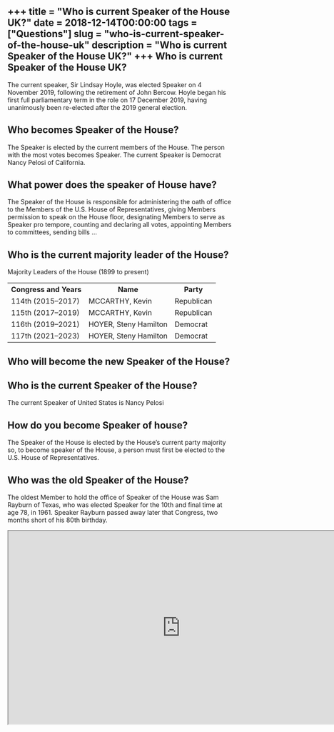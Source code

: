 +++
title = "Who is current Speaker of the House UK?"
date = 2018-12-14T00:00:00
tags = ["Questions"]
slug = "who-is-current-speaker-of-the-house-uk"
description = "Who is current Speaker of the House UK?"
+++
Who is current Speaker of the House UK?
---------------------------------------

The current speaker, Sir Lindsay Hoyle, was elected Speaker on 4 November 2019, following the retirement of John Bercow. Hoyle began his first full parliamentary term in the role on 17 December 2019, having unanimously been re-elected after the 2019 general election.

Who becomes Speaker of the House?
---------------------------------

The Speaker is elected by the current members of the House. The person with the most votes becomes Speaker. The current Speaker is Democrat Nancy Pelosi of California.

What power does the speaker of House have?
------------------------------------------

The Speaker of the House is responsible for administering the oath of office to the Members of the U.S. House of Representatives, giving Members permission to speak on the House floor, designating Members to serve as Speaker pro tempore, counting and declaring all votes, appointing Members to committees, sending bills …

Who is the current majority leader of the House?
------------------------------------------------

Majority Leaders of the House (1899 to present)

<table><tr><th>Congress and Years</th><th>Name</th><th>Party</th></tr><tr><td>114th (2015–2017)</td><td>MCCARTHY, Kevin</td><td>Republican</td></tr><tr><td>115th (2017–2019)</td><td>MCCARTHY, Kevin</td><td>Republican</td></tr><tr><td>116th (2019–2021)</td><td>HOYER, Steny Hamilton</td><td>Democrat</td></tr><tr><td>117th (2021–2023)</td><td>HOYER, Steny Hamilton</td><td>Democrat</td></tr></table>

Who will become the new Speaker of the House?
---------------------------------------------

Who is the current Speaker of the House?
----------------------------------------

The current Speaker of United States is Nancy Pelosi

How do you become Speaker of house?
-----------------------------------

The Speaker of the House is elected by the House’s current party majority so, to become speaker of the House, a person must first be elected to the U.S. House of Representatives.

Who was the old Speaker of the House?
-------------------------------------

The oldest Member to hold the office of Speaker of the House was Sam Rayburn of Texas, who was elected Speaker for the 10th and final time at age 78, in 1961. Speaker Rayburn passed away later that Congress, two months short of his 80th birthday.

<iframe allow="accelerometer; autoplay; clipboard-write; encrypted-media; gyroscope; picture-in-picture" allowfullscreen="" class="__youtube_prefs__  epyt-is-override  no-lazyload" data-no-lazy="1" data-origheight="433" data-origwidth="770" data-skipgform_ajax_framebjll="" height="433" id="_ytid_91149" loading="lazy" src="https://www.youtube.com/embed/5JsjP8mlUDA?enablejsapi=1&autoplay=0&cc_load_policy=0&cc_lang_pref=&iv_load_policy=1&loop=0&modestbranding=0&rel=1&fs=1&playsinline=0&autohide=2&theme=dark&color=red&controls=1&" title="YouTube player" width="770"></iframe>